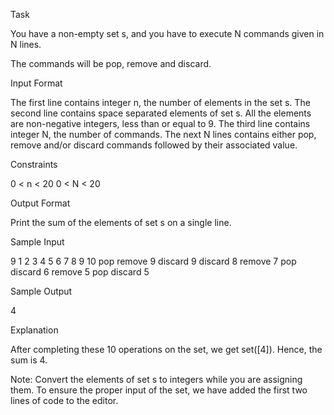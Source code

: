 Task

You have a non-empty set s, and you have to execute N commands given in N lines.

The commands will be pop, remove and discard.

Input Format

The first line contains integer n, the number of elements in the set s.
The second line contains  space separated elements of set s. All the elements are non-negative integers, less than or equal to 9.
The third line contains integer N, the number of commands.
The next N lines contains either pop, remove and/or discard commands followed by their associated value.

Constraints

0 < n < 20
0 < N < 20

Output Format

Print the sum of the elements of set s on a single line.

Sample Input

9
1 2 3 4 5 6 7 8 9
10
pop
remove 9
discard 9
discard 8
remove 7
pop 
discard 6
remove 5
pop 
discard 5

Sample Output

4

Explanation

After completing these 10 operations on the set, we get set([4]). Hence, the sum is 4.

Note: Convert the elements of set s to integers while you are assigning them. To ensure the proper input of the set, we have added the first two lines of code to the editor.